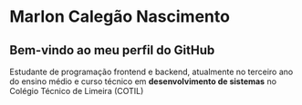 # Marlon Calegão Nascimento
## Bem-vindo ao meu perfil do GitHub

Estudante de programação frontend e backend, atualmente no terceiro ano do ensino médio e curso técnico em **desenvolvimento de sistemas** no Colégio Técnico de Limeira (COTIL)
